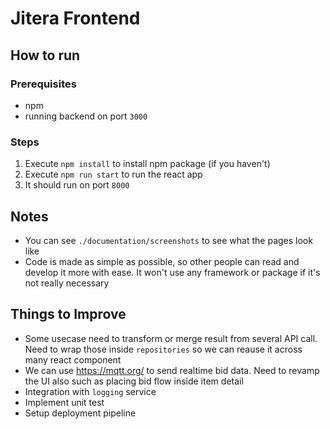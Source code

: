 # Jitera Frontend

## How to run
### Prerequisites
- npm
- running backend on port `3000`

### Steps

1. Execute `npm install` to install npm package (if you haven't)
2. Execute `npm run start` to run the react app
3. It should run on port `8000`

## Notes
- You can see `./documentation/screenshots` to see what the pages look like
- Code is made as simple as possible, so other people can read and develop it more with ease. It won't use any framework or package if it's not really necessary

## Things to Improve
- Some usecase need to transform or merge result from several API call. Need to wrap those inside `repositories` so we can reause it across many react component
- We can use https://mqtt.org/ to send realtime bid data. Need to revamp the UI also such as placing bid flow inside item detail
- Integration with `logging` service
- Implement unit test
- Setup deployment pipeline